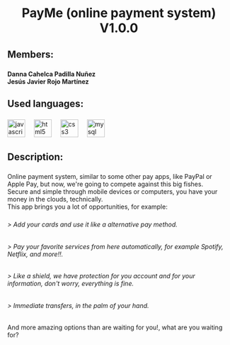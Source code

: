 <h1 align="center">PayMe (online payment system) V1.0.0</h1>

###

<h2 align="left">Members:</h2>

###

<h4 align="left">Danna Cahelca Padilla Nuñez<br>Jesús Javier Rojo Martínez</h4>

###

<h2 align="left">Used languages:</h2>

###

<div align="left">
  <img src="https://cdn.jsdelivr.net/gh/devicons/devicon/icons/javascript/javascript-original.svg" height="40" alt="javascript logo"  />
  <img width="12" />
  <img src="https://cdn.jsdelivr.net/gh/devicons/devicon/icons/html5/html5-original.svg" height="40" alt="html5 logo"  />
  <img width="12" />
  <img src="https://cdn.jsdelivr.net/gh/devicons/devicon/icons/css3/css3-original.svg" height="40" alt="css3 logo"  />
  <img width="12" />
  <img src="https://cdn.jsdelivr.net/gh/devicons/devicon/icons/mysql/mysql-original.svg" height="40" alt="mysql logo"  />
</div>

###

<h2 align="left">Description:</h2>

###

<p align="left">Online payment system, similar to some other pay apps, like PayPal or Apple Pay, but now, we're going to compete against this big fishes.<br>Secure and simple through mobile devices or computers, you have your money in the clouds, technically.<br>This app brings you a lot of opportunities, for example:</p>

###

<h6 align="left">> Add your cards and use it like a alternative pay method.</h6>

###

<h6 align="left">> Pay your favorite services from here automatically, for example Spotify, Netflix, and more!!.</h6>

###

<h6 align="left">> Like a shield, we have protection for you account and for your information, don't worry, everything is fine.</h6>

###

<h6 align="left">> Immediate transfers, in the palm of your hand.</h6>

###

<p align="left">And more amazing options than are waiting for you!, what are you waiting for?</p>

###
